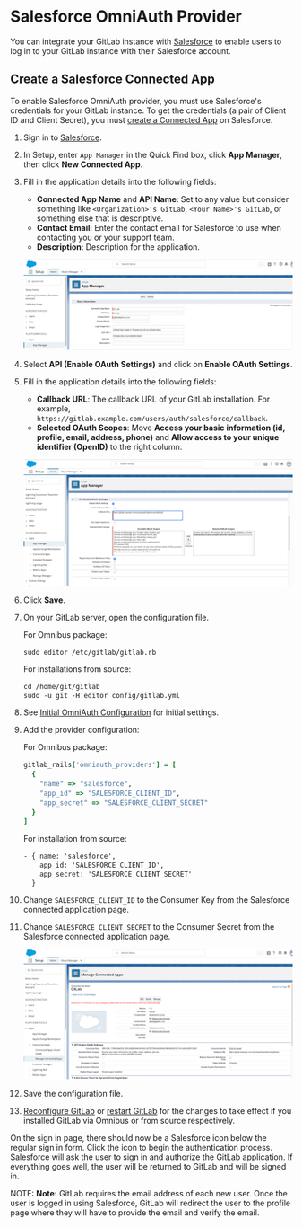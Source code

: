# Salesforce OmniAuth Provider

You can integrate your GitLab instance with [Salesforce](https://www.salesforce.com/) to enable users to log in to your GitLab instance with their Salesforce account.

## Create a Salesforce Connected App

To enable Salesforce OmniAuth provider, you must use Salesforce's credentials for your GitLab instance.
To get the credentials (a pair of Client ID and Client Secret), you must [create a Connected App](https://help.salesforce.com/articleView?id=connected_app_create.htm&type=5) on Salesforce.

1. Sign in to [Salesforce](https://login.salesforce.com/).

1. In Setup, enter `App Manager` in the Quick Find box, click **App Manager**, then click **New Connected App**.

1. Fill in the application details into the following fields:
   - **Connected App Name** and **API Name**: Set to any value but consider something like `<Organization>'s GitLab`, `<Your Name>'s GitLab`, or something else that is descriptive.
   - **Contact Email**: Enter the contact email for Salesforce to use when contacting you or your support team.
   - **Description**: Description for the application.

   ![Salesforce App Details](img/salesforce_app_details.png)

1. Select **API (Enable OAuth Settings)** and click on **Enable OAuth Settings**.
1. Fill in the application details into the following fields:
   - **Callback URL**: The callback URL of your GitLab installation. For example, `https://gitlab.example.com/users/auth/salesforce/callback`.
   - **Selected OAuth Scopes**: Move **Access your basic information (id, profile, email, address, phone)** and **Allow access to your unique identifier (OpenID)** to the right column.

   ![Salesforce Oauth App Details](img/salesforce_oauth_app_details.png)

1. Click **Save**.

1. On your GitLab server, open the configuration file.

   For Omnibus package:

   ```shell
   sudo editor /etc/gitlab/gitlab.rb
   ```

   For installations from source:

   ```shell
   cd /home/git/gitlab
   sudo -u git -H editor config/gitlab.yml
   ```

1. See [Initial OmniAuth Configuration](omniauth.md#initial-omniauth-configuration) for initial settings.

1. Add the provider configuration:

   For Omnibus package:

   ```ruby
   gitlab_rails['omniauth_providers'] = [
     {
       "name" => "salesforce",
       "app_id" => "SALESFORCE_CLIENT_ID",
       "app_secret" => "SALESFORCE_CLIENT_SECRET"
     }
   ]
   ```

   For installation from source:

   ```
   - { name: 'salesforce',
       app_id: 'SALESFORCE_CLIENT_ID',
       app_secret: 'SALESFORCE_CLIENT_SECRET'
     }
   ```

1. Change `SALESFORCE_CLIENT_ID` to the Consumer Key from the Salesforce connected application page.
1. Change `SALESFORCE_CLIENT_SECRET` to the Consumer Secret from the Salesforce connected application page.

   ![Salesforce App Secret Details](img/salesforce_app_secret_details.png)

1. Save the configuration file.
1. [Reconfigure GitLab]( ../administration/restart_gitlab.md#omnibus-gitlab-reconfigure ) or [restart GitLab]( ../administration/restart_gitlab.md#installations-from-source ) for the changes to take effect if you installed GitLab via Omnibus or from source respectively.

On the sign in page, there should now be a Salesforce icon below the regular sign in form.
Click the icon to begin the authentication process. Salesforce will ask the user to sign in and authorize the GitLab application.
If everything goes well, the user will be returned to GitLab and will be signed in.

NOTE: **Note:**
GitLab requires the email address of each new user. Once the user is logged in using Salesforce, GitLab will redirect the user to the profile page where they will have to provide the email and verify the email.
